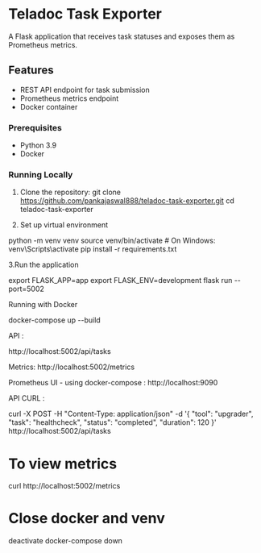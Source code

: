 # Teladoc Task Exporter

A Flask application that receives task statuses and exposes them as Prometheus metrics.

## Features
- REST API endpoint for task submission
- Prometheus metrics endpoint
- Docker container



### Prerequisites
- Python 3.9
- Docker


### Running Locally
1. Clone the repository:
   git clone https://github.com/pankajaswal888/teladoc-task-exporter.git
   cd teladoc-task-exporter


2. Set up virtual environment

python -m venv venv
source venv/bin/activate  # On Windows: venv\Scripts\activate
pip install -r requirements.txt

3.Run the application

export FLASK_APP=app
export FLASK_ENV=development
flask run --port=5002

Running with Docker

docker-compose up --build


API  :

http://localhost:5002/api/tasks

Metrics: http://localhost:5002/metrics

Prometheus UI - using docker-compose : http://localhost:9090

API CURL : 


curl -X POST -H "Content-Type: application/json" -d '{
    "tool": "upgrader",
    "task": "healthcheck",
    "status": "completed",
    "duration": 120
}' http://localhost:5002/api/tasks


# To view metrics
curl http://localhost:5002/metrics


# Close docker and venv 
deactivate
docker-compose down

